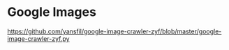 # Google Images

https://github.com/yansfil/google-image-crawler-zyf/blob/master/google-image-crawler-zyf.py